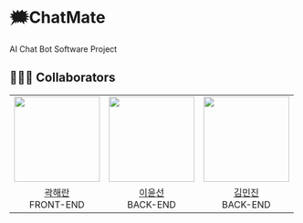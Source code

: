 # 🗯️ChatMate
AI Chat Bot Software Project

## 🧑‍🤝‍🧑 Collaborators
<table align = "center">
  <tr align = "center">
    <td><a href="https://github.com/its5kay"><img src="https://avatars.githubusercontent.com/u/173331918?v=4"width=150></a></td>
    <td><a href="https://github.com/y00nsun"><img src="https://avatars.githubusercontent.com/u/111578238?v=4"width=150></a></td>
    <td><a href="https://github.com/jinjink-12"><img src="https://avatars.githubusercontent.com/u/173348934?v=4"width=150></a></td>
  </tr>
  <tr align = "center">
    <td><a href = "https://github.com/its5kay">곽해란</a> <br>FRONT-END</td>
    <td><a href = "https://github.com/y00nsun">이윤선</a> <br>BACK-END</td>
    <td><a href = "https://github.com/jinjink-12">김민진</a> <br>BACK-END</td>
  </tr>
</table>
